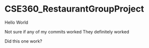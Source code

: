 # CSE360_RestaurantGroupProject
Hello World

Not sure if any of my commits worked
They definitely worked

Did this one work?